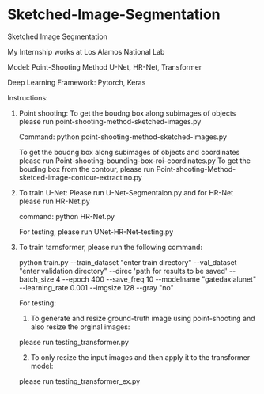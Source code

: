 # Sketched-Image-Segmentation

Sketched Image Segmentation 

My Internship works at Los Alamos National Lab

Model: 
Point-Shooting Method
U-Net, HR-Net, Transformer

Deep Learning Framework: Pytorch, Keras 

Instructions: 


1. Point shooting: To get the boudng box along subimages of objects please run point-shooting-method-sketched-images.py 
   
   Command: python point-shooting-method-sketched-images.py
   
   To get the boudng box along subimages of objects and coordinates please run Point-shooting-bounding-box-roi-coordinates.py
   To get the bouding box from the contour, please run Point-shooting-Method-sketced-image-contour-extractino.py
   
2. To train U-Net: Please run U-Net-Segmentaion.py and for HR-Net please run  HR-Net.py

   command: python HR-Net.py 
   
   For testing, please run UNet-HR-Net-testing.py
   
3. To train tarnsformer, please run the following command:

   python train.py --train_dataset "enter train directory" --val_dataset "enter validation directory" --direc 'path for results to be saved' --batch_size 4 --epoch 400 --save_freq 10 --modelname "gatedaxialunet" --learning_rate 0.001 --imgsize 128 --gray "no"

   For testing: 
   1.  To generate and resize ground-truth image using point-shooting and also resize the orginal images: 
   
   please run testing_transformer.py
   
   2. To only resize the input images and then apply it to the transformer model: 
   
   please run testing_transformer_ex.py
